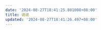 ```yaml
---
date: '2024-08-27T18:41:25.801008+08:00'
title: 说说
updated: '2024-08-27T18:41:26.497+08:00'
---
```

<div id="qexot"></div>
<script src="https://cdn.jsdelivr.net/npm/qexo-static@1.6.0/hexo/talks.js"></script>
<link rel="stylesheet" href="https://cdn.jsdelivr.net/npm/qexo-static@1.6.0/hexo/talks.css">
<script>showQexoTalks("qexot", "https://www.hllqk.cn/", 5)</script>
